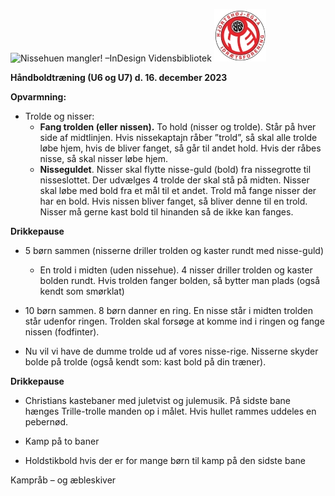 ﻿![Nissehuen mangler! –InDesign Vidensbibliotek](../Billeder//Christmas.jpeg)
![Billedresultat for hei hÃ¥ndbold logo](../Billeder//HEILOGO.jpeg)

**Håndboldtræning (U6 og U7) d. 16. december 2023**

**Opvarmning:**

- Trolde og nisser:
  - **Fang trolden (eller nissen).** To hold (nisser og trolde). Står på hver side af midtlinjen. Hvis nissekaptajn råber ”trold”, så skal alle trolde løbe hjem, hvis de bliver fanget, så går til andet hold. Hvis der råbes nisse, så skal nisser løbe hjem.  
  - **Nisseguldet**. Nisser skal flytte nisse-guld (bold) fra nissegrotte til nisseslottet. Der udvælges 4 trolde der skal stå på midten. Nisser skal løbe med bold fra et mål til et andet. Trold må fange nisser der har en bold. Hvis nissen bliver fanget, så bliver denne til en trold. Nisser må gerne kast bold til hinanden så de ikke kan fanges. 

**Drikkepause**

- 5 børn sammen (nisserne driller trolden og kaster rundt med nisse-guld)
  - En trold i midten (uden nissehue). 4 nisser driller trolden og kaster bolden rundt. Hvis trolden fanger bolden, så bytter man plads (også kendt som smørklat)
- 10 børn sammen. 8 børn danner en ring. En nisse står i midten trolden står udenfor ringen. Trolden skal forsøge at komme ind i ringen og fange nissen (fodfinter). 

- Nu vil vi have de dumme trolde ud af vores nisse-rige. Nisserne skyder bolde på trolde (også kendt som: kast bold på din træner). 

**Drikkepause**

- Christians kastebaner med juletvist og julemusik. På sidste bane hænges Trille-trolle manden op i målet. Hvis hullet rammes uddeles en pebernød.

- Kamp på to baner
- Holdstikbold hvis der er for mange børn til kamp på den sidste bane 

Kampråb – og æbleskiver


